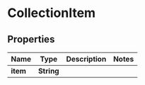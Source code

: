 

# CollectionItem


## Properties

Name | Type | Description | Notes
------------ | ------------- | ------------- | -------------
**item** | **String** |  | 



